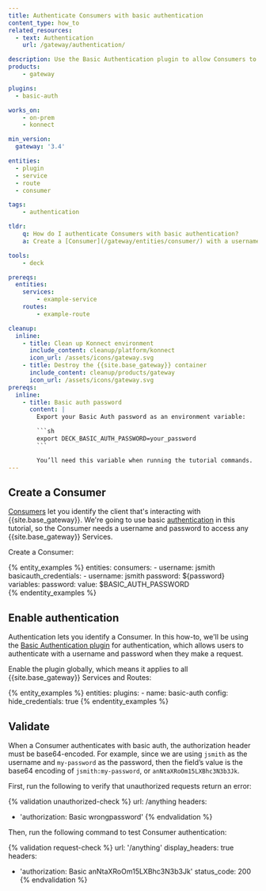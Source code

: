 ```yaml
---
title: Authenticate Consumers with basic authentication
content_type: how_to
related_resources:
  - text: Authentication
    url: /gateway/authentication/

description: Use the Basic Authentication plugin to allow Consumers to authenticate with a username and password.
products:
    - gateway

plugins:
  - basic-auth

works_on:
    - on-prem
    - konnect

min_version:
  gateway: '3.4'

entities: 
  - plugin
  - service
  - route
  - consumer

tags:
    - authentication

tldr:
    q: How do I authenticate Consumers with basic authentication?
    a: Create a [Consumer](/gateway/entities/consumer/) with a username and password in the `basicauth_credentials` configuration. Enable the [Basic Authentication plugin](/plugins/basic-auth/) globally, and authenticate with the base64-encoded Consumer credentials.

tools:
    - deck

prereqs:
  entities:
    services:
        - example-service
    routes:
        - example-route

cleanup:
  inline:
    - title: Clean up Konnect environment
      include_content: cleanup/platform/konnect
      icon_url: /assets/icons/gateway.svg
    - title: Destroy the {{site.base_gateway}} container
      include_content: cleanup/products/gateway
      icon_url: /assets/icons/gateway.svg
prereqs:
  inline:
    - title: Basic auth password
      content: |
        Export your Basic Auth password as an environment variable:

        ```sh
        export DECK_BASIC_AUTH_PASSWORD=your_password
        ```

        You’ll need this variable when running the tutorial commands.
---
```


## Create a Consumer

[Consumers](/gateway/entities/consumer/) let you identify the client that's interacting with {{site.base_gateway}}.
We're going to use basic [authentication](/gateway/authentication/) in this tutorial, so the Consumer needs a username and password to access any {{site.base_gateway}} Services.

Create a Consumer:

{% entity_examples %}
entities:
  consumers:
    - username: jsmith
      basicauth_credentials:
       - username: jsmith
         password: ${password}
variables:
  password:
    value: $BASIC_AUTH_PASSWORD         
{% endentity_examples %}

## Enable authentication

Authentication lets you identify a Consumer. In this how-to, we'll be using the [Basic Authentication plugin](/plugins/basic-auth/) for authentication, which allows users to authenticate with a username and password when they make a request.

Enable the plugin globally, which means it applies to all {{site.base_gateway}} Services and Routes:

{% entity_examples %}
entities:
  plugins:
    - name: basic-auth
      config:
        hide_credentials: true
{% endentity_examples %}

## Validate

When a Consumer authenticates with basic auth, the authorization header must be base64-encoded. For example, since we are using `jsmith` as the username and `my-password` as the password, then the field’s value is the base64 encoding of `jsmith:my-password`, or `anNtaXRoOm15LXBhc3N3b3Jk`.

First, run the following to verify that unauthorized requests return an error:

<!--vale off-->
{% validation unauthorized-check %}
url: /anything
headers:
  - 'authorization: Basic wrongpassword'
{% endvalidation %}
<!--vale on-->

Then, run the following command to test Consumer authentication:

{% validation request-check %}
url: '/anything'
display_headers: true
headers:
  - 'authorization: Basic anNtaXRoOm15LXBhc3N3b3Jk'
status_code: 200
{% endvalidation %}
